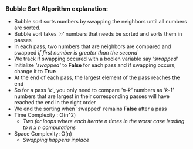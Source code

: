 ### Bubble Sort Algorithm explanation:

- Bubble sort sorts numbers by swapping the neighbors until all numbers are sorted.
- Bubble sort takes *'n'* numbers that needs be sorted and sorts them in passes
- In each pass, two numbers that are neighbors are compared and swapped *if first number is greater than the second*
- We track if swapping occured with a boolen variable say *'swapped'*
- Initialize *'swapped'* to **False** for each pass and if swapping occurs, change it to **True**
- At the end of each pass, the largest element of the pass reaches the end
- So for a pass *'k'*, you only need to compare *'n-k'* numbers as *'k-1'* numbers that are largest in their corresponding passes will have reached the end in the right order
- We end the sorting when 'swapped' remains **False** after a pass
- Time Complexity : O(n^2) 
    - *Two for loops where each iterate n times in the worst case leading to n x n computations*
- Space Complexity: O(n)
    - *Swapping happens inplace*
